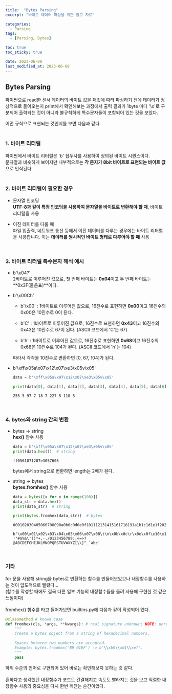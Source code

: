 ```yaml
---
title:  "Bytes Parsing"
excerpt: "바이트 데이터 파싱을 위한 참고 자료"

categories:
  - Parsing
tags:
  - [Parsing, Bytes]

toc: true
toc_sticky: true

date: 2023-06-08
last_modified_at: 2023-06-08
---
```


## Bytes Parsing  
파이썬으로 read한 센서 데이터의 바이트 값을 패킷에 따라 파싱하기 전에 데이터가 정상적으로 들어오는지 print해서 확인해보는 과정에서 출력 결과가 1byte 마다 '\x'로 구분되어 출력되는 것이 아니라 불규칙하게 특수문자들이 포함되어 있는 것을 보았다.  

어떤 규칙으로 표현되는 것인지를 보면 다음과 같다.  
<br>  

### 1. 바이트 리터럴  
파이썬에서 바이트 리터럴은 'b' 접두사를 사용하여 정의된 바이트 시퀀스이다.  
문자열과 비슷하게 보이지만 내부적으로는 **각 문자가 8bit 바이트로 표현되는 바이트 값**으로 인식된다.  
<br>  

### 2. 바이트 리터럴이 필요한 경우  
- 문자열 인코딩  
  **UTF-8과 같이 특정 인코딩을 사용하여 문자열을 바이트로 변환해야 할 때**, 바이트 리터럴을 사용  

- 이진 데이터를 다룰 때  
  파일 입출력, 네트워크 통신 등에서 이진 데이터를 다루는 경우에는 바이트 리터럴을 사용합니다. 이는 **데이터를 원시적인 바이트 형태로 다루어야 할 때** 사용  
<br>  

### 3. 바이트 리터럴 특수문자 해석 예시  
- b'\x04?'  
  2바이트로 이루어진 값으로, 첫 번째 바이트는 **0x04**이고 두 번째 바이트는 **0x3F(물음표)**이다.  

- b'\x00Ch'  
  - b'\x00' : 1바이트로 이루어진 값으로, 16진수로 표현하면 **0x00**이고 16진수의 0x00은 10진수로 0이 된다.  

  - b'C' : 1바이트로 이루어진 값으로, 16진수로 표현하면 **0x43**이고 16진수의 0x43은 10진수로 67이 된다. (ASCII 코드에서 'C'는 67)  

  - b'h' : 1바이트로 이루어진 값으로, 16진수로 표현하면 **0x68**이고 16진수의 0x68은 10진수로 104가 된다. (ASCII 코드에서 'h'는 104)  

  따라서 각각을 10진수로 변환하면 [0, 67, 104]가 된다.  

- b'\xff\x05a\x07\x12\x07\xe3\x05v\x05'  
  ```python  
  data = b'\xff\x05a\x07\x12\x07\xe3\x05v\x05'
  
  print(data[0], data[1], data[2], data[3], data[4], data[5], data[6], data[7], data[8], data[9])
  ```  
  ```shell  
  255 5 97 7 18 7 227 5 118 5
  ```  
<br>  

### 4. bytes와 string 간의 변환  
- bytes -> string  
  **hex()** 함수 사용  
  ```python  
  data = b'\xff\x05a\x07\x12\x07\xe3\x05v\x05'
  print(data.hex())  # string
  ```  
  ```shell  
  ff0561071207e3057605
  ```  
  bytes에서 string으로 변환하면 length는 2배가 된다.  

- string -> bytes  
  **bytes.fromhex()** 함수 사용  
  ```python  
  data = bytes([x for x in range(100)])
  data_str = data.hex()
  print(data_str)  # string

  print(bytes.fromhex(data_str))  # bytes
  ```  
  ```shell  
  000102030405060708090a0b0c0d0e0f101112131415161718191a1b1c1d1e1f202122232425262728292a2b2c2d2e2f303132333435363738393a3b3c3d3e3f404142434445464748494a4b4c4d4e4f505152535455565758595a5b5c5d5e5f60616263
  ```  
  ```shell  
  b'\x00\x01\x02\x03\x04\x05\x06\x07\x08\t\n\x0b\x0c\r\x0e\x0f\x10\x11\x12\x13\x14\x15\x16\x17\x18\x19\x1a\x1b\x1c\x1d\x1e\x1f !"#$%&\'()*+,-./0123456789:;<=>?@ABCDEFGHIJKLMNOPQRSTUVWXYZ[\\]^_`abc'
  ```  
<br>  

### 기타  
for 문을 사용해 string을 bytes로 변환하는 함수를 만들어보았으나 내장함수를 사용하는 것이 압도적으로 빨랐다...  
(함수를 작성할 때에도 결국 다른 일부 기능의 내장함수들을 돌려 사용해 구현한 것 같은 느낌이다)  
<br>
fromhex() 함수를 타고 들어가보면 builtins.py에 다음과 같이 작성되어 있다.  
```python  
@classmethod # known case
def fromhex(cls, *args, **kwargs): # real signature unknown; NOTE: unreliably restored from __doc__ 
    """
    Create a bytes object from a string of hexadecimal numbers.
        
    Spaces between two numbers are accepted.
    Example: bytes.fromhex('B9 01EF') -> b'\\xb9\\x01\\xef'.
    """
    pass
```  
하위 수준의 언어로 구현되어 있어 바로는 확인해보지 못하는 것 같다.  
<br>
흔하다고 생각했던 내장함수가 코드도 간결해지고 속도도 빨라지는 것을 보고 적절한 내장함수 사용의 중요성을 다시 한번 깨닫는 순간이었다.  
